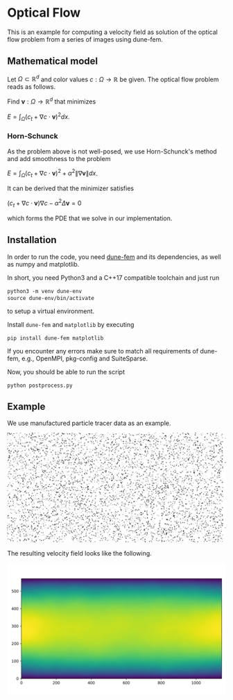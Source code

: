 # Optical Flow

This is an example for computing a velocity field as solution of the optical flow problem from a series of images using dune-fem.

## Mathematical model

Let $\Omega \subset \mathbb{R}^d$ and color values $c: \Omega \to \mathbb{R}$ be given. The optical flow problem reads as follows.

Find $\mathbf{v}: \Omega \to \mathbb{R}^d$ that minimizes

$E = \int_\Omega (c_t + \nabla c \cdot \mathbf{v})^2 dx$.

### Horn-Schunck
As the problem above is not well-posed, we use Horn-Schunck's method and add smoothness to the problem

$E = \int_\Omega (c_t + \nabla c \cdot \mathbf{v})^2 + \alpha^2 \| \nabla \mathbf{v} \| dx$.

It can be derived that the minimizer satisfies

$(c_t + \nabla c \cdot \mathbf{v}) \nabla c - \alpha^2 \Delta \mathbf{v} = 0$

which forms the PDE that we solve in our implementation.


## Installation

In order to run the code, you need [dune-fem](https://www.dune-project.org/sphinx/content/sphinx/dune-fem/installation.html) and its dependencies, as well as numpy and matplotlib.

In short, you need Python3 and a C++17 compatible toolchain and just run
 ````
python3 -m venv dune-env
source dune-env/bin/activate
````
to setup a virtual environment.

Install `dune-fem` and `matplotlib` by executing
````
pip install dune-fem matplotlib
````
If you encounter any errors make sure to match all requirements of dune-fem, e.g., OpenMPI, pkg-config and SuiteSparse.

Now, you should be able to run the script
````
python postprocess.py
````

## Example

We use manufactured particle tracer data as an example.

![PIV Image](input/streamtracer.0001.png)


The resulting velocity field looks like the following.

![PIV Velocity](output/streamtracer.png)

